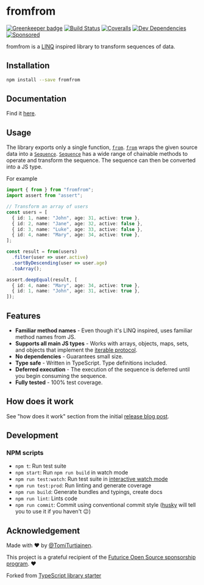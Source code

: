 # fromfrom

[![Greenkeeper badge](https://badges.greenkeeper.io/tomi/fromfrom.svg)](https://greenkeeper.io/)
[![Build Status](https://travis-ci.com/tomi/fromfrom.svg?branch=master)](https://travis-ci.com/tomi/fromfrom)
[![Coveralls](https://img.shields.io/coveralls/tomi/fromfrom.svg)](https://coveralls.io/github/tomi/fromfrom)
[![Dev Dependencies](https://david-dm.org/tomi/fromfrom/dev-status.svg)](https://david-dm.org/tomi/fromfrom?type=dev)
[![Sponsored](https://img.shields.io/badge/chilicorn-sponsored-brightgreen.svg?logo=data%3Aimage%2Fpng%3Bbase64%2CiVBORw0KGgoAAAANSUhEUgAAAA4AAAAPCAMAAADjyg5GAAABqlBMVEUAAAAzmTM3pEn%2FSTGhVSY4ZD43STdOXk5lSGAyhz41iz8xkz2HUCWFFhTFFRUzZDvbIB00Zzoyfj9zlHY0ZzmMfY0ydT0zjj92l3qjeR3dNSkoZp4ykEAzjT8ylUBlgj0yiT0ymECkwKjWqAyjuqcghpUykD%2BUQCKoQyAHb%2BgylkAyl0EynkEzmkA0mUA3mj86oUg7oUo8n0k%2FS%2Bw%2Fo0xBnE5BpU9Br0ZKo1ZLmFZOjEhesGljuzllqW50tH14aS14qm17mX9%2Bx4GAgUCEx02JySqOvpSXvI%2BYvp2orqmpzeGrQh%2Bsr6yssa2ttK6v0bKxMBy01bm4zLu5yry7yb29x77BzMPCxsLEzMXFxsXGx8fI3PLJ08vKysrKy8rL2s3MzczOH8LR0dHW19bX19fZ2dna2trc3Nzd3d3d3t3f39%2FgtZTg4ODi4uLj4%2BPlGxLl5eXm5ubnRzPn5%2Bfo6Ojp6enqfmzq6urr6%2Bvt7e3t7u3uDwvugwbu7u7v6Obv8fDz8%2FP09PT2igP29vb4%2BPj6y376%2Bu%2F7%2Bfv9%2Ff39%2Fv3%2BkAH%2FAwf%2FtwD%2F9wCyh1KfAAAAKXRSTlMABQ4VGykqLjVCTVNgdXuHj5Kaq62vt77ExNPX2%2Bju8vX6%2Bvr7%2FP7%2B%2FiiUMfUAAADTSURBVAjXBcFRTsIwHAfgX%2FtvOyjdYDUsRkFjTIwkPvjiOTyX9%2FAIJt7BF570BopEdHOOstHS%2BX0s439RGwnfuB5gSFOZAgDqjQOBivtGkCc7j%2B2e8XNzefWSu%2BsZUD1QfoTq0y6mZsUSvIkRoGYnHu6Yc63pDCjiSNE2kYLdCUAWVmK4zsxzO%2BQQFxNs5b479NHXopkbWX9U3PAwWAVSY%2FpZf1udQ7rfUpQ1CzurDPpwo16Ff2cMWjuFHX9qCV0Y0Ok4Jvh63IABUNnktl%2B6sgP%2BARIxSrT%2FMhLlAAAAAElFTkSuQmCC)](http://spiceprogram.org/oss-sponsorship)

fromfrom is a [LINQ](https://en.wikipedia.org/wiki/Language_Integrated_Query) inspired library to transform sequences of data.

## Installation

```bash
npm install --save fromfrom
```

## Documentation

Find it [here](https://tomi.github.io/fromfrom/).

## Usage

The library exports only a single function, [`from`](https://tomi.github.io/fromfrom/api/index.html#from). [`from`](https://tomi.github.io/fromfrom/api/index.html#from) wraps the given source data into a [`Sequence`](https://tomi.github.io/fromfrom/api/classes/sequence.html). [`Sequence`](https://tomi.github.io/fromfrom/api/classes/sequence.html) has a wide range of chainable methods to operate and transform the sequence. The sequence can then be converted into a JS type.

For example

```ts
import { from } from "fromfrom";
import assert from "assert";

// Transform an array of users
const users = [
  { id: 1, name: "John", age: 31, active: true },
  { id: 2, name: "Jane", age: 32, active: false },
  { id: 3, name: "Luke", age: 33, active: false },
  { id: 4, name: "Mary", age: 34, active: true },
];

const result = from(users)
  .filter(user => user.active)
  .sortByDescending(user => user.age)
  .toArray();

assert.deepEqual(result, [
  { id: 4, name: "Mary", age: 34, active: true },
  { id: 1, name: "John", age: 31, active: true },
]);
```

## Features

- **Familiar method names** - Even though it's LINQ inspired, uses familiar method names from JS.
- **Supports all main JS types** - Works with arrays, objects, maps, sets, and objects that implement the [iterable protocol](https://developer.mozilla.org/en-US/docs/Web/JavaScript/Reference/Iteration_protocols).
- **No dependencies** - Guarantees small size.
- **Type safe** - Written in TypeScript. Type definitions included.
- **Deferred execution** - The execution of the sequence is deferred until you begin consuming the sequence.
- **Fully tested** - 100% test coverage.

## How does it work

See "how does it work" section from the initial [release blog post](https://github.com/tomi/fromfrom/wiki/Announcing-fromfrom#how-does-it-work).

## Development

### NPM scripts

- `npm t`: Run test suite
- `npm start`: Run `npm run build` in watch mode
- `npm run test:watch`: Run test suite in [interactive watch mode](http://facebook.github.io/jest/docs/cli.html#watch)
- `npm run test:prod`: Run linting and generate coverage
- `npm run build`: Generate bundles and typings, create docs
- `npm run lint`: Lints code
- `npm run commit`: Commit using conventional commit style ([husky](https://github.com/typicode/husky) will tell you to use it if you haven't :wink:)

## Acknowledgement

Made with :heart: by [@TomiTurtiainen](https://twitter.com/TomiTurtiainen).

This project is a grateful recipient of the [Futurice Open Source sponsorship program](https://spiceprogram.org). :heart:

Forked from [TypeScript library starter](https://github.com/alexjoverm/typescript-library-starter)
